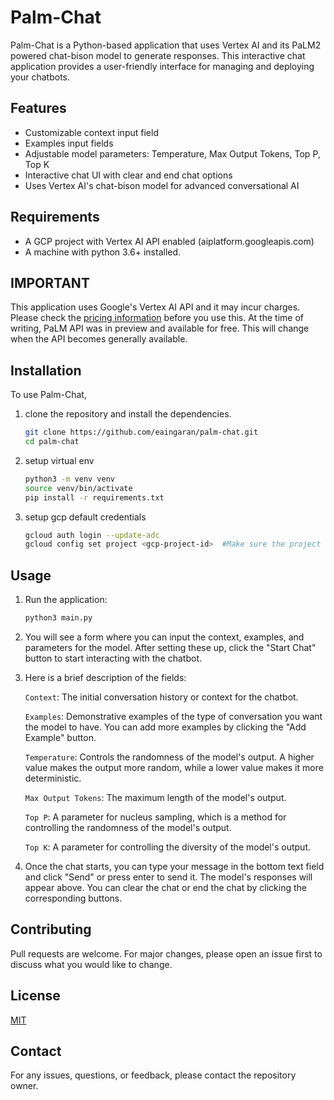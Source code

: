 # Palm-Chat

Palm-Chat is a Python-based application that uses Vertex AI and its PaLM2 powered chat-bison model to generate responses. This interactive chat application provides a user-friendly interface for managing and deploying your chatbots.

## Features

- Customizable context input field
- Examples input fields
- Adjustable model parameters: Temperature, Max Output Tokens, Top P, Top K
- Interactive chat UI with clear and end chat options
- Uses Vertex AI's chat-bison model for advanced conversational AI

## Requirements

- A GCP project with Vertex AI API enabled (aiplatform.googleapis.com)
- A machine with python 3.6+ installed.

## IMPORTANT

This application uses Google's Vertex AI API and it may incur charges. Please check the [pricing information](https://cloud.google.com/vertex-ai/pricing) before you use this. At the time of writing, PaLM API was in preview and available for free. This will change when the API becomes generally available.

## Installation

To use Palm-Chat,

1. clone the repository and install the dependencies.

    ```bash
    git clone https://github.com/eaingaran/palm-chat.git
    cd palm-chat
    ```

2. setup virtual env

    ```bash
    python3 -m venv venv
    source venv/bin/activate
    pip install -r requirements.txt
    ```

3. setup gcp default credentials

    ```bash
    gcloud auth login --update-adc
    gcloud config set project <gcp-project-id>  #Make sure the project has Vertex AI API (aiplatform.googleapis.com) enabled.
    ```

## Usage

1. Run the application:

    ```bash
    python3 main.py
    ```

2. You will see a form where you can input the context, examples, and parameters for the model. After setting these up, click the "Start Chat" button to start interacting with the chatbot.

3. Here is a brief description of the fields:

    `Context`: The initial conversation history or context for the chatbot.

    `Examples`: Demonstrative examples of the type of conversation you want the model to have. You can add more examples by clicking the "Add Example" button.

    `Temperature`: Controls the randomness of the model's output. A higher value makes the output more random, while a lower value makes it more deterministic.

    `Max Output Tokens`: The maximum length of the model's output.

    `Top P`: A parameter for nucleus sampling, which is a method for controlling the randomness of the model's output.

    `Top K`: A parameter for controlling the diversity of the model's output.

4. Once the chat starts, you can type your message in the bottom text field and click "Send" or press enter to send it. The model's responses will appear above. You can clear the chat or end the chat by clicking the corresponding buttons.

## Contributing

Pull requests are welcome. For major changes, please open an issue first to discuss what you would like to change.

## License

[MIT](LICENSE)

## Contact

For any issues, questions, or feedback, please contact the repository owner.
